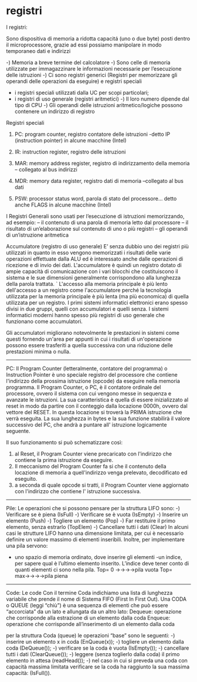# registri


I registri:

Sono dispositiva di memoria a ridotta capacitá (uno o due byte) posti dentro il microprocessore,
grazie ad essi possiamo manipolare in modo temporaneo dati e indirizzi

-) Memoria a breve termine del calcolatore
-) Sono celle di memoria utilizzate per immagazzinare le informazioni necessarie per
l’esecuzione delle istruzioni
-) Ci sono registri generici (Registri per memorizzare gli operandi delle operazioni da
eseguire) e registri speciali
- i registri speciali utilizzati dalla UC per scopi particolari;
- i registri di uso generale (registri aritmetici)
-) Il loro numero dipende dal tipo di CPU
-) Gli operandi delle istruzioni aritmetico/logiche possono contenere un indirizzo di
registro



Registri speciali
1. PC: program counter, registro contatore delle istruzioni -detto IP (instruction
pointer) in alcune macchine (Intel)
2. IR: instruction register, registro delle istruzioni

3. MAR: memory address register, registro di indirizzamento della memoria –
collegato al bus indirizzi
4. MDR: memory data register, registro dati di memoria –collegato al bus dati
5. PSW: processor status word, parola di stato del processore... detto anche
FLAGS in alcune macchine (Intel)


I Registri Generali sono usati per l’esecuzione di istruzioni memorizzando,
ad esempio:
– il contenuto di una parola di memoria letto dal processore
– il risultato di un’elaborazione sul contenuto di uno o più registri
– gli operandi di un’istruzione aritmetica


Accumulatore (registro di uso generale)
E’ senza dubbio uno dei registri più utilizzati in quanto in esso vengono memorizzati i
risultati delle varie operazioni effettuate dalla ALU ed è interessato anche dalle
operazioni di ricezione e di invio dei dati. L'accumulatore è quindi un registro dotato di
ampie capacità di comunicazione con i vari blocchi che costituiscono il sistema e le sue
dimensioni generalmente corrispondono alla lunghezza della parola trattata.
`
L'accesso alla memoria principale è più lento dell'accesso a un registro come
l'accumulatore perché la tecnologia utilizzata per la memoria principale è più lenta (ma più
economica) di quella utilizzata per un registro. I primi sistemi informatici elettronici erano
spesso divisi in due gruppi, quelli con accumulatori e quelli senza. I sistemi informatici
moderni hanno spesso più registri di uso generale che funzionano come accumulatori.

Gli accumulatori migliorano notevolmente le prestazioni in sistemi
come questi fornendo un'area per appunti in cui i risultati di un'operazione possono essere
trasferiti a quella successiva con una riduzione delle prestazioni minima o nulla.



--------------------------------------------

PC:
Il Program Counter (letteralmente, contatore del programma) o Instruction Pointer è
uno speciale registro del processore che contiene l'indirizzo della prossima istruzione
(opcode) da eseguire nella memoria programma.
Il Program Counter, o PC, è il contatore ordinale del processore, ovvero il sistema con
cui vengono messe in sequenza e avanzate le istruzioni.
La sua caratteristica è quella di essere inizializzato al reset in modo da partire con il
conteggio dalla locazione 0000h, ovvero dal vettore del RESET.
In questa locazione si troverà la PRIMA istruzione che verrà eseguita.
La sua lunghezza in bytes e la sua funzione stabilirà il valore successivo del PC, che
andrà a puntare all' istruzione logicamente seguente.

Il suo funzionamento si può schematizzare così:

1. al Reset, il Program Counter viene precaricato con l'indirizzo che contiene la
prima istruzione da eseguire.
2. Il meccanismo del Program Counter fa si che il contenuto della locazione di
memoria a quell'indirizzo venga prelevato, decodificato ed eseguito.
3. a seconda di quale opcode si tratti, il Program Counter viene aggiornato con
l'indirizzo che contiene l' istruzione successiva.


-------------------------------------------------------

Pile:
Le operazioni che si possono pensare per la struttura LIFO sono:
-) Verificare se è piena (IsFull)
-) Verificare se è vuota (IsEmpty)
-) Inserire un elemento (Push)
-) Togliere un elemento (Pop)
-) Far restituire il primo elemento, senza estrarlo (TopElem)
-) Cancellare tutti i dati (Clear)
In alcuni casi le strutture LIFO hanno una dimensione limitata, per cui è necessario
definire un valore massimo di elementi inseribili. Inoltre, per implementare una pila
servono:
- uno spazio di memoria ordinato, dove inserire gli elementi
-un indice, per sapere qual è l’ultimo elemento inserito.
L’indice deve tener conto di quanti elementi ci sono nella pila.
Top= 0 →→→→pila vuota
Top= max→→→→pila piena

----------------------------------------------------------

Code:
Le code
Con il termine Coda indichiamo una lista di lunghezza variabile che prende il nome di
Sistema FIFO (First In First Out). Una CODA o QUEUE (leggi “chiù”) è una sequenza
di elementi che può essere “accorciata” da un lato e allungata da un altro lato:
Dequeue: operazione che corrisponde alla estrazione di un elemento dalla coda
Enqueue: operazione che corrisponde all’inserimento di un elemento dalla coda


per la struttura Coda (queue) le operazioni “base” sono le
seguenti:
-) inserire un elemento x in coda (EnQueue(x));
-) togliere un elemento dalla coda (DeQueue());
-) verificare se la coda è vuota (IsEmpty());
-) cancellare tutti i dati (ClearQueue());
-) leggere (senza toglierlo dalla coda) il primo elemento in attesa
(readHead());
-) nel caso in cui si preveda una coda con capacità massima limitata
verificare se la coda ha raggiunto la sua massima capacità: (IsFull()).
